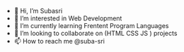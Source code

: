 - 👋 Hi, I’m Subasri
- 👀 I’m interested in Web Development
- 🌱 I’m currently learning Frentent Program Languages
- 💞️ I’m looking to collaborate on (HTML CSS JS ) projects
- 📫 How to reach me @suba-sri

<!---
suba-sris/suba-sris is a ✨ special ✨ repository because its `README.md` (this file) appears on your GitHub profile.
You can click the Preview link to take a look at your changes.
--->
